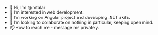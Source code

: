 - 👋 Hi, I’m @jmtalar
- 👀 I’m interested in web development.
- 🌱 I’m working on Angular project and developing .NET skills.
- 💞️ I’m looking to collaborate on nothing in particular, keeping open mind.
- 📫 How to reach me - message me privately.

<!---
jmtalar/jmtalar is a ✨ special ✨ repository because its `README.md` (this file) appears on your GitHub profile.
You can click the Preview link to take a look at your changes.
--->
